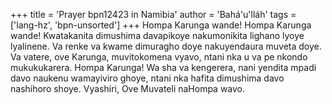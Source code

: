 +++
title = 'Prayer bpn12423 in Namibia'
author = 'Bahá'u'lláh'
tags = ['lang-hz', 'bpn-unsorted']
+++
Hompa Karunga wande! Hompa Karunga wande! Kwatakanita dimushima davapikoye nakumonikita lighano lyoye lyalinene. Va renke va kwame dimuragho doye nakuyendaura muveta doye. Va vatere, ove Karunga, muvitokomena vyavo, ntani nka u va pe nkondo mukukukarera. Hompa Karunga! Wa sha va kengerera, nani yendita mpadi davo naukenu wamayiviro ghoye, ntani nka hafita dimushima davo nashihoro shoye. Vyashiri, Ove Muvateli naHompa wavo.
